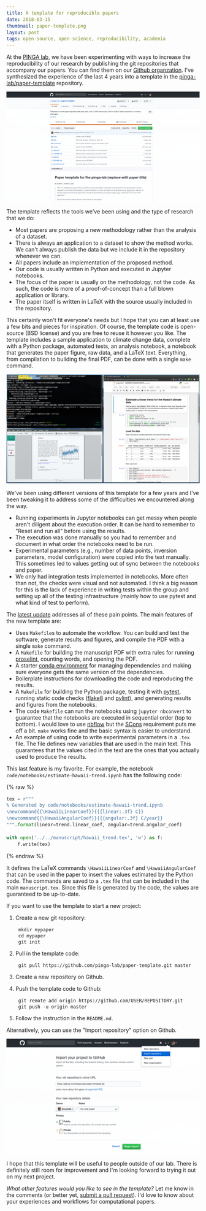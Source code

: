 ```yaml
---
title: A template for reproducible papers
date: 2018-03-15
thumbnail: paper-template.png
layout: post
tags: open-source, open-science, reproducibility, academia
---
```


At the [PINGA lab](http://www.pinga-lab.org/), we have been experimenting with
ways to increase the reproducibility of our research by publishing the git
repositories that accompany our papers.
You can find them on our
[Github organzation](https://github.com/pinga-lab).
I've synthesized the experience of the last 4 years into a template in the
[pinga-lab/paper-template](https://github.com/pinga-lab/paper-template)
repository.

![Screenshot of the paper-template Github repository.](/images/paper-template-repository.png)

The template reflects the tools we've been using and the type of research that
we do:

* Most papers are proposing a new methodology rather than the analysis of a
  dataset.
* There is always an application to a dataset to show the method works. We
  can't always publish the data but we include it in the repository whenever we
  can.
* All papers include an implementation of the proposed method.
* Our code is usually written in Python and executed in Jupyter notebooks.
* The focus of the paper is usually on the methodology, not the code. As such,
  the code is more of a proof-of-concept than a full blown application or
  library.
* The paper itself is written in LaTeX with the source usually included in the
  repository.

This certainly won't fit everyone's needs but I hope that you can at least use
a few bits and pieces for inspiration.
Of course, the template code is open-source (BSD license) and you are free to
reuse it however you like.
The template includes a sample application to climate change data, complete
with a Python package, automated tests, an analysis notebook, a notebook that
generates the paper figure, raw data, and a LaTeX text.
Everything, from compilation to building the final PDF, can be done with a
single `make` command.

![Screenshot of running "make" in the paper-template with the final paper PDF and a Jupyter notebook.](/images/paper-template-in-action.png)

We've been using different versions of this template for a few years and I've
been tweaking it to address some of the difficulties we encountered along the
way.

* Running experiments in Jupyter notebooks can get messy when people aren't
  diligent about the execution order. It can be hard to remember to "Reset and
  run all" before using the results.
* The execution was done manually so you had to remember and document in what
  order the notebooks need to be run.
* Experimental parameters (e.g., number of data points, inversion parameters,
  model configuration) were copied into the text manually. This sometimes led
  to values getting out of sync between the notebooks and paper.
* We only had integration tests implemented in notebooks. More often than not,
  the checks were visual and not automated. I think a big reason for this is
  the lack of experience in writing tests within the group and setting up all
  of the testing infrastructure (mainly how to use pytest and what kind of test
  to perform).

The [latest update](https://github.com/pinga-lab/paper-template/pull/5)
addresses all of these pain points.
The main features of the new template are:

* Uses `Makefile`s to automate the workflow. You can build and test the
  software, generate results and figures, and compile the PDF with a single
  `make` command.
* A `Makefile` for building the manuscript PDF with extra rules for
  running [proselint](https://github.com/amperser/proselint), counting words,
  and opening the PDF.
* A starter [conda
  environment](https://conda.io/docs/user-guide/tasks/manage-environments.html)
  for managing dependencies and making sure everyone gets the same version of
  the dependencies.
* Boilerplate instructions for downloading the code and reproducing the
  results.
* A `Makefile` for building the Python package, testing it with
  [pytest](https://docs.pytest.org), running static code
  checks ([flake8](http://flake8.pycqa.org) and
  [pylint](https://www.pylint.org/)), and generating results and figures from
  the notebooks.
* The code `Makefile` can run the notebooks using `jupyter nbconvert` to
  guarantee that the notebooks are executed in sequential order (top to
  bottom). I would love to use [nbflow](https://github.com/jhamrick/nbflow) but
  the [SCons](http://scons.org/) requirement puts me off a bit. `make` works
  fine and the basic syntax is easier to understand.
* An example of using code to write experimental parameters in a `.tex` file.
  The file defines new variables that are used in the main text. This
  guarantees that the values cited in the text are the ones that you actually
  used to produce the results.

This last feature is my favorite. For example, the notebook
`code/notebooks/estimate-hawaii-trend.ipynb` has the following code:

{% raw %}
```python
tex = r"""
% Generated by code/notebooks/estimate-hawaii-trend.ipynb
\newcommand{{\HawaiiLinearCoef}}{{{linear:.3f} C}}
\newcommand{{\HawaiiAngularCoef}}{{{angular:.3f} C/year}}
""".format(linear=trend.linear_coef, angular=trend.angular_coef)

with open('../../manuscript/hawaii_trend.tex', 'w') as f:
    f.write(tex)
```
{% endraw %}

It defines the LaTeX commands `\HawaiiLinearCoef` and `\HawaiiAngularCoef` that
can be used in the paper to insert the values estimated by the Python code.
The commands are saved to a `.tex` file that can be included in the main
`manuscript.tex`.
Since this file is generated by the code, the values are guaranteed to be
up-to-date.

If you want to use the template to start a new project:

1. Create a new git repository:

        mkdir mypaper
        cd mypaper
        git init

2. Pull in the template code:

        git pull https://github.com/pinga-lab/paper-template.git master

3. Create a new repository on Github.
4. Push the template code to Github:

        git remote add origin https://github.com/USER/REPOSITORY.git
        git push -u origin master

5. Follow the instruction in the `README.md`.

Alternatively, you can use the "Import repository" option on Github.

![Screenshot of the Github page for importing code from an existing repository.](/images/paper-template-import-repository.png)

I hope that this template will be useful to people outside of our lab.
There is definitely still room for improvement and I'm looking forward to
trying it out on my next project.

*What other features would you like to see in the template?*
Let me know in the comments (or better yet, [submit a pull
request](https://github.com/pinga-lab/paper-template)).
I'd love to know about your experiences and workflows for computational papers.
